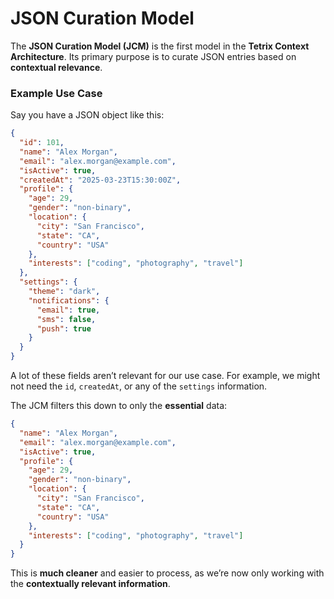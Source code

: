 # JSON Curation Model

The **JSON Curation Model (JCM)** is the first model in the **Tetrix Context Architecture**. Its primary purpose is to curate JSON entries based on **contextual relevance**.

### Example Use Case

Say you have a JSON object like this:

```json
{
  "id": 101,
  "name": "Alex Morgan",
  "email": "alex.morgan@example.com",
  "isActive": true,
  "createdAt": "2025-03-23T15:30:00Z",
  "profile": {
    "age": 29,
    "gender": "non-binary",
    "location": {
      "city": "San Francisco",
      "state": "CA",
      "country": "USA"
    },
    "interests": ["coding", "photography", "travel"]
  },
  "settings": {
    "theme": "dark",
    "notifications": {
      "email": true,
      "sms": false,
      "push": true
    }
  }
}
```

A lot of these fields aren’t relevant for our use case. For example, we might not need the `id`, `createdAt`, or any of the `settings` information.

The JCM filters this down to only the **essential** data:

```json
{
  "name": "Alex Morgan",
  "email": "alex.morgan@example.com",
  "isActive": true,
  "profile": {
    "age": 29,
    "gender": "non-binary",
    "location": {
      "city": "San Francisco",
      "state": "CA",
      "country": "USA"
    },
    "interests": ["coding", "photography", "travel"]
  }
}
```

This is **much cleaner** and easier to process, as we’re now only working with the **contextually relevant information**.

